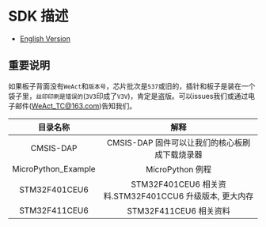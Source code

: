 # SDK 描述

* [English Version](./README.md)

## 重要说明

如果板子背面没有`WeAct`和`版本号`，芯片批次是`537`或旧的，插针和板子是装在一个袋子里，`丝印印刷是错误的`(`3V3`印成了`V3V`)，肯定是盗版。可以issues我们或通过电子邮件(WeAct_TC@163.com)告知我们。

|目录名称|解释
|:--:|:--:|
|CMSIS-DAP|CMSIS-DAP 固件可以让我们的核心板刷成下载烧录器|
|MicroPython_Example|MicroPython 例程|
|STM32F401CEU6|STM32F401CEU6 相关资料.STM32F401CCU6 升级版本, 更大内存|
|STM32F411CEU6|STM32F411CEU6 相关资料|
